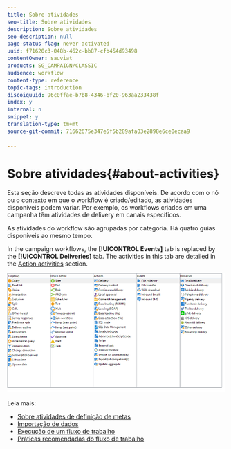 ```yaml
---
title: Sobre atividades
seo-title: Sobre atividades
description: Sobre atividades
seo-description: null
page-status-flag: never-activated
uuid: f71620c3-048b-462c-bb87-cfb454d93498
contentOwner: sauviat
products: SG_CAMPAIGN/CLASSIC
audience: workflow
content-type: reference
topic-tags: introduction
discoiquuid: 96c0ffae-b7b8-4346-bf20-963aa233438f
index: y
internal: n
snippet: y
translation-type: tm+mt
source-git-commit: 71662675e347e5f5b289afa03e2898e6ce0ecaa9

---
```



# Sobre atividades{#about-activities}

Esta seção descreve todas as atividades disponíveis. De acordo com o nó ou o contexto em que o workflow é criado/editado, as atividades disponíveis podem variar. Por exemplo, os workflows criados em uma campanha têm atividades de delivery em canais específicos.

As atividades do workflow são agrupadas por categoria. Há quatro guias disponíveis ao mesmo tempo.

In the campaign workflows, the **[!UICONTROL Events]** tab is replaced by the **[!UICONTROL Deliveries]** tab. The activities in this tab are detailed in the [Action activities](#action-activities) section.

![](assets/wf-activity-tabs.png)

Leia mais:

* [Sobre atividades de definição de metas](../../workflow/using/about-targeting-activities.md)
* [Importação de dados](../../workflow/using/importing-data.md)
* [Execução de um fluxo de trabalho](../../workflow/using/executing-a-workflow.md)
* [Práticas recomendadas do fluxo de trabalho](../../workflow/using/workflow-best-practices.md)
